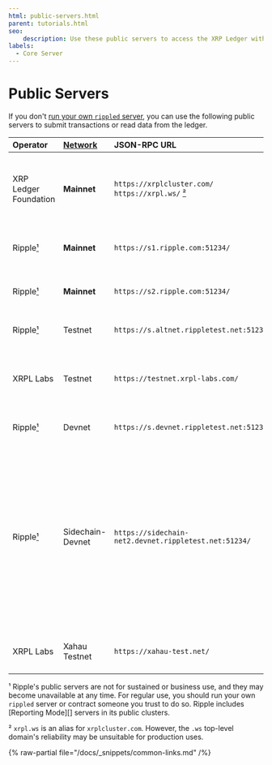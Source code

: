 ```yaml
---
html: public-servers.html
parent: tutorials.html
seo:
    description: Use these public servers to access the XRP Ledger without needing your own infrastructure.
labels:
  - Core Server
---
```

# Public Servers

If you don't [run your own `rippled` server](../infrastructure/installation/index.md), you can use the following public servers to submit transactions or read data from the ledger.

| Operator  | [Network][] | JSON-RPC URL | WebSocket URL | Notes                |
|:----------|:------------|:-------------|:--------------|:---------------------|
| XRP Ledger Foundation | **Mainnet** | `https://xrplcluster.com/` <br> `https://xrpl.ws/` [²][] | `wss://xrplcluster.com/` <br>  `wss://xrpl.ws/` [²][] | Full history server cluster with CORS support. |
| Ripple[¹][]   | **Mainnet** | `https://s1.ripple.com:51234/` | `wss://s1.ripple.com/` | General purpose server cluster |
| Ripple[¹][]   | **Mainnet** | `https://s2.ripple.com:51234/` | `wss://s2.ripple.com/` | [Full-history server](../concepts/networks-and-servers/ledger-history.md#full-history) cluster |
| Ripple[¹][]   | Testnet     | `https://s.altnet.rippletest.net:51234/` | `wss://s.altnet.rippletest.net:51233/` | Testnet public server |
| XRPL Labs     | Testnet     | `https://testnet.xrpl-labs.com/` | `wss://testnet.xrpl-labs.com/` | Testnet public server with CORS support |
| Ripple[¹][]   | Devnet      | `https://s.devnet.rippletest.net:51234/` | `wss://s.devnet.rippletest.net:51233/` | Devnet public server |
| Ripple[¹][]   | Sidechain-Devnet | `https://sidechain-net2.devnet.rippletest.net:51234/` | `wss://sidechain-net2.devnet.rippletest.net:51233/` | Sidechain Devnet to test cross-chain bridge features. Devnet serves as the locking chain while this sidechain serves as the issuing chain. |
| XRPL Labs     | Xahau Testnet | `https://xahau-test.net/` | `wss://xahau-test.net/` | [Hooks-enabled](https://hooks.xrpl.org/) Xahau Testnet |

[Network]: ../concepts/networks-and-servers/parallel-networks.md
[¹]: #footnote-1
[²]: #footnote-2

<a id="footnote-1"></a>¹ Ripple's public servers are not for sustained or business use, and they may become unavailable at any time. For regular use, you should run your own `rippled` server or contract someone you trust to do so. Ripple includes [Reporting Mode][] servers in its public clusters.

<a id="footnote-2"></a>² `xrpl.ws` is an alias for `xrplcluster.com`. However, the `.ws` top-level domain's reliability may be unsuitable for production uses.

{% raw-partial file="/docs/_snippets/common-links.md" /%}
